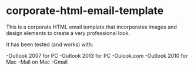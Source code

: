 corporate-html-email-template
=============================

This is a corporate HTML email template that incorporates images and design elements to create a very professional look.

It has been tested (and works) with: 

-Outlook 2007 for PC
-Outlook 2013 for PC
-Oulook.com
-Outlook 2010 for Mac
-Mail on Mac
-Gmail

